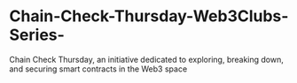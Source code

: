 # Chain-Check-Thursday-Web3Clubs-Series-
Chain Check Thursday, an  initiative dedicated to exploring, breaking down, and securing smart contracts in the Web3 space
